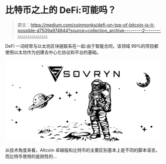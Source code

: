 # 比特币之上的 DeFi:可能吗？

> 原文：<https://medium.com/coinmonks/defi-on-top-of-bitcoin-is-it-possible-d7509a974844?source=collection_archive---------2----------------------->

DeFi 一词经常与以太坊区块链联系在一起:由于智能合同，该领域 99%的项目都使用以太坊作为创建去中心化协议和平台的基础。

![](img/b0906d1fdb4f800d3493891ff89f1eda.png)

从技术角度来看，Altcoin 卓越版和比特币的主要区别基本上是不同的脚本语言。而比特币使用的是刚性的…